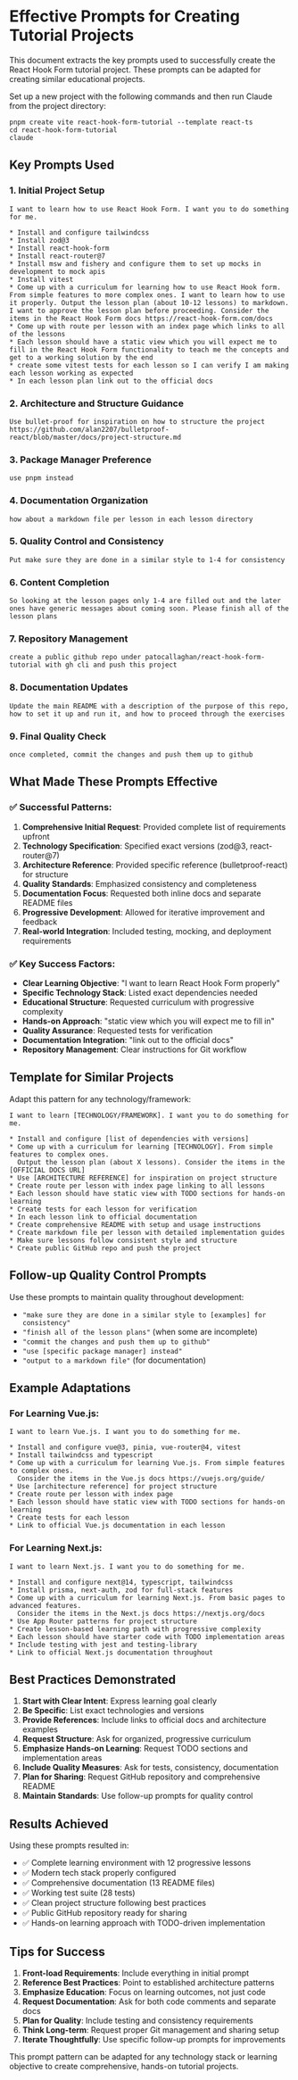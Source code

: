# Effective Prompts for Creating Tutorial Projects

This document extracts the key prompts used to successfully create the React Hook Form tutorial project. These prompts can be adapted for creating similar educational projects.

Set up a new project with the following commands and then run Claude from the project directory:

```
pnpm create vite react-hook-form-tutorial --template react-ts
cd react-hook-form-tutorial
claude
```

## Key Prompts Used

### 1. Initial Project Setup
```
I want to learn how to use React Hook Form. I want you to do something for me.

* Install and configure tailwindcss
* Install zod@3
* Install react-hook-form
* Install react-router@7
* Install msw and fishery and configure them to set up mocks in development to mock apis
* Install vitest
* Come up with a curriculum for learning how to use React Hook form. From simple features to more complex ones. I want to learn how to use it properly. Output the lesson plan (about 10-12 lessons) to markdown. I want to approve the lesson plan before proceeding. Consider the items in the React Hook Form docs https://react-hook-form.com/docs
* Come up with route per lesson with an index page which links to all of the lessons
* Each lesson should have a static view which you will expect me to fill in the React Hook Form functionality to teach me the concepts and get to a working solution by the end
* create some vitest tests for each lesson so I can verify I am making each lesson working as expected
* In each lesson plan link out to the official docs
```

### 2. Architecture and Structure Guidance
```
Use bullet-proof for inspiration on how to structure the project https://github.com/alan2207/bulletproof-react/blob/master/docs/project-structure.md
```

### 3. Package Manager Preference
```
use pnpm instead
```

### 4. Documentation Organization
```
how about a markdown file per lesson in each lesson directory
```

### 5. Quality Control and Consistency
```
Put make sure they are done in a similar style to 1-4 for consistency
```

### 6. Content Completion
```
So looking at the lesson pages only 1-4 are filled out and the later ones have generic messages about coming soon. Please finish all of the lesson plans
```

### 7. Repository Management
```
create a public github repo under patocallaghan/react-hook-form-tutorial with gh cli and push this project
```

### 8. Documentation Updates
```
Update the main README with a description of the purpose of this repo, how to set it up and run it, and how to proceed through the exercises
```

### 9. Final Quality Check
```
once completed, commit the changes and push them up to github
```

## What Made These Prompts Effective

### ✅ **Successful Patterns:**

1. **Comprehensive Initial Request**: Provided complete list of requirements upfront
2. **Technology Specification**: Specified exact versions (zod@3, react-router@7)
3. **Architecture Reference**: Provided specific reference (bulletproof-react) for structure
4. **Quality Standards**: Emphasized consistency and completeness
5. **Documentation Focus**: Requested both inline docs and separate README files
6. **Progressive Development**: Allowed for iterative improvement and feedback
7. **Real-world Integration**: Included testing, mocking, and deployment requirements

### ✅ **Key Success Factors:**

- **Clear Learning Objective**: "I want to learn React Hook Form properly"
- **Specific Technology Stack**: Listed exact dependencies needed
- **Educational Structure**: Requested curriculum with progressive complexity
- **Hands-on Approach**: "static view which you will expect me to fill in"
- **Quality Assurance**: Requested tests for verification
- **Documentation Integration**: "link out to the official docs"
- **Repository Management**: Clear instructions for Git workflow

## Template for Similar Projects

Adapt this pattern for any technology/framework:

```
I want to learn [TECHNOLOGY/FRAMEWORK]. I want you to do something for me.

* Install and configure [list of dependencies with versions]
* Come up with a curriculum for learning [TECHNOLOGY]. From simple features to complex ones. 
  Output the lesson plan (about X lessons). Consider the items in the [OFFICIAL DOCS URL]
* Use [ARCHITECTURE REFERENCE] for inspiration on project structure
* Create route per lesson with index page linking to all lessons
* Each lesson should have static view with TODO sections for hands-on learning
* Create tests for each lesson for verification
* In each lesson link to official documentation
* Create comprehensive README with setup and usage instructions
* Create markdown file per lesson with detailed implementation guides
* Make sure lessons follow consistent style and structure
* Create public GitHub repo and push the project
```

## Follow-up Quality Control Prompts

Use these prompts to maintain quality throughout development:

- `"make sure they are done in a similar style to [examples] for consistency"`
- `"finish all of the lesson plans"` (when some are incomplete)
- `"commit the changes and push them up to github"`
- `"use [specific package manager] instead"`
- `"output to a markdown file"` (for documentation)

## Example Adaptations

### For Learning Vue.js:
```
I want to learn Vue.js. I want you to do something for me.

* Install and configure vue@3, pinia, vue-router@4, vitest
* Install tailwindcss and typescript
* Come up with a curriculum for learning Vue.js. From simple features to complex ones.
  Consider the items in the Vue.js docs https://vuejs.org/guide/
* Use [architecture reference] for project structure
* Create route per lesson with index page
* Each lesson should have static view with TODO sections for hands-on learning
* Create tests for each lesson
* Link to official Vue.js documentation in each lesson
```

### For Learning Next.js:
```
I want to learn Next.js. I want you to do something for me.

* Install and configure next@14, typescript, tailwindcss
* Install prisma, next-auth, zod for full-stack features
* Come up with a curriculum for learning Next.js. From basic pages to advanced features.
  Consider the items in the Next.js docs https://nextjs.org/docs
* Use App Router patterns for project structure
* Create lesson-based learning path with progressive complexity
* Each lesson should have starter code with TODO implementation areas
* Include testing with jest and testing-library
* Link to official Next.js documentation throughout
```

## Best Practices Demonstrated

1. **Start with Clear Intent**: Express learning goal clearly
2. **Be Specific**: List exact technologies and versions
3. **Provide References**: Include links to official docs and architecture examples
4. **Request Structure**: Ask for organized, progressive curriculum
5. **Emphasize Hands-on Learning**: Request TODO sections and implementation areas
6. **Include Quality Measures**: Ask for tests, consistency, documentation
7. **Plan for Sharing**: Request GitHub repository and comprehensive README
8. **Maintain Standards**: Use follow-up prompts for quality control

## Results Achieved

Using these prompts resulted in:
- ✅ Complete learning environment with 12 progressive lessons
- ✅ Modern tech stack properly configured
- ✅ Comprehensive documentation (13 README files)
- ✅ Working test suite (28 tests)
- ✅ Clean project structure following best practices
- ✅ Public GitHub repository ready for sharing
- ✅ Hands-on learning approach with TODO-driven implementation

## Tips for Success

1. **Front-load Requirements**: Include everything in initial prompt
2. **Reference Best Practices**: Point to established architecture patterns
3. **Emphasize Education**: Focus on learning outcomes, not just code
4. **Request Documentation**: Ask for both code comments and separate docs
5. **Plan for Quality**: Include testing and consistency requirements
6. **Think Long-term**: Request proper Git management and sharing setup
7. **Iterate Thoughtfully**: Use specific follow-up prompts for improvements

This prompt pattern can be adapted for any technology stack or learning objective to create comprehensive, hands-on tutorial projects.